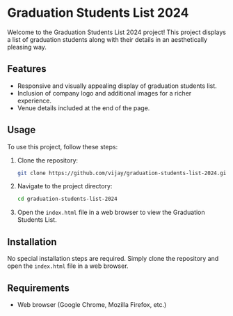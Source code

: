 # Graduation Students List 2024

Welcome to the Graduation Students List 2024 project! This project displays a list of graduation students along with their details in an aesthetically pleasing way.


## Features

- Responsive and visually appealing display of graduation students list.
- Inclusion of company logo and additional images for a richer experience.
- Venue details included at the end of the page.

## Usage

To use this project, follow these steps:

1. Clone the repository:

    ```bash
    git clone https://github.com/vijay/graduation-students-list-2024.git
    ```

2. Navigate to the project directory:

    ```bash
    cd graduation-students-list-2024
    ```

3. Open the `index.html` file in a web browser to view the Graduation Students List.

## Installation

No special installation steps are required. Simply clone the repository and open the `index.html` file in a web browser.

## Requirements

- Web browser (Google Chrome, Mozilla Firefox, etc.)

